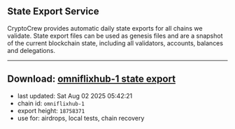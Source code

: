 ## State Export Service
CryptoCrew provides automatic daily state exports for all chains we validate. State export files can be used as genesis files and are a snapshot of the current blockchain state, including all validators, accounts, balances and delegations.

---
**Download: [omniflixhub-1 state export](https://dl-eu2.ccvalidators.com/SERVICE/omniflixhub/omniflixhub-1_export_18758371.json)**
---

- last updated: Sat Aug 02 2025 05:42:21
- chain id: `omniflixhub-1`
- export height: `18758371`
- use for: airdrops, local tests, chain recovery
